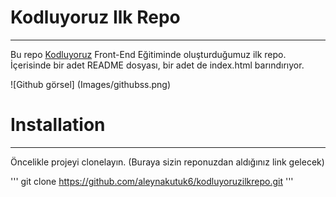 # Kodluyoruz Ilk Repo
---------------------------------------------

Bu repo [Kodluyoruz](https://www.kodluyoruz.org/) Front-End Eğitiminde oluşturduğumuz ilk repo. İçerisinde bir adet README dosyası, bir adet de index.html barındırıyor.

![Github görsel] (Images/githubss.png)

# Installation
----------------------------------

Öncelikle projeyi clonelayın. (Buraya sizin reponuzdan aldığınız link gelecek)

'''
git clone https://github.com/aleynakutuk6/kodluyoruzilkrepo.git
'''
